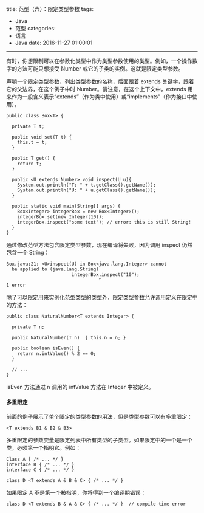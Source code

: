 title: 范型（六）：限定类型参数
tags:
  - Java
  - 范型
categories:
  - 语言
  - Java
date: 2016-11-27 01:00:01
---

有时，你想限制可以在参数化类型中作为类型参数使用的类型。例如，一个操作数字的方法可能只想接受 Number 或它的子类的实例。这就是限定类型参数。

<!-- more -->

声明一个限定类型参数，列出类型参数的名称，后面跟着 extends 关键字，跟着它的父边界，在这个例子中时 Number。请注意，在这个上下文中，extends 用来作为一般含义表示“extends”（作为类中使用）或“implements”（作为接口中使用）。

    public class Box<T> {

      private T t;          

      public void set(T t) {
        this.t = t;
      }

      public T get() {
        return t;
      }

      public <U extends Number> void inspect(U u){
        System.out.println("T: " + t.getClass().getName());
        System.out.println("U: " + u.getClass().getName());
      }

      public static void main(String[] args) {
        Box<Integer> integerBox = new Box<Integer>();
        integerBox.set(new Integer(10));
        integerBox.inspect("some text"); // error: this is still String!
      }
    }

通过修改范型方法包含限定类型参数，现在编译将失败，因为调用 inspect 仍然包含一个 String：

    Box.java:21: <U>inspect(U) in Box<java.lang.Integer> cannot
      be applied to (java.lang.String)
                            integerBox.inspect("10");
                                      ^
    1 error

除了可以限定用来实例化范型类型的类型外，限定类型参数允许调用定义在限定中的方法：

    public class NaturalNumber<T extends Integer> {

      private T n;

      public NaturalNumber(T n)  { this.n = n; }

      public boolean isEven() {
        return n.intValue() % 2 == 0;
      }

      // ...
    }

isEven 方法通过 n 调用的 intValue 方法在 Integer 中被定义。

#### 多重限定

前面的例子展示了单个限定的类型参数的用法，但是类型参数可以有多重限定：

    <T extends B1 & B2 & B3>

多重限定的参数变量是限定列表中所有类型的子类型。如果限定中的一个是一个类，必须第一个指明它。例如：

    Class A { /* ... */ }
    interface B { /* ... */ }
    interface C { /* ... */ }

    class D <T extends A & B & C> { /* ... */ }

如果限定 A 不是第一个被指明，你将得到一个编译期错误：

    class D <T extends B & A & C> { /* ... */ }  // compile-time error